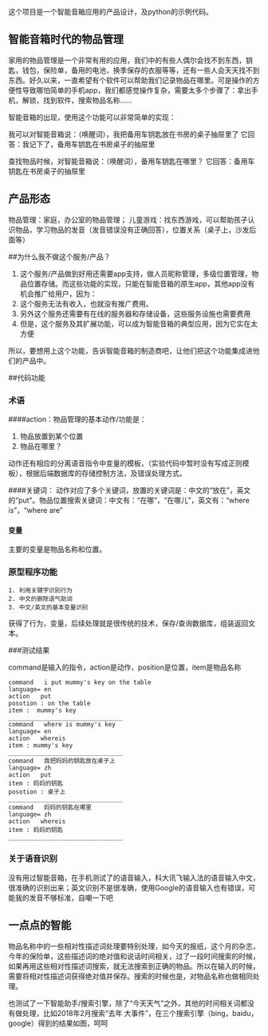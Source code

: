 
这个项目是一个智能音箱应用的产品设计，及python的示例代码。

## 智能音箱时代的物品管理

家用的物品管理是一个非常有用的应用，我们中的有些人偶尔会找不到东西，钥匙，钱包，保险单，备用的电池，换季保存的衣服等等，还有一些人会天天找不到东西。好久以来，一直希望有个软件可以帮助我们记录物品在哪里。可是操作的方便性导致哪怕简单的手机app，我们都感觉操作复杂，需要太多个步骤了：拿出手机，解锁，找到软件，搜索物品名称……

智能音箱的出现，使用这个功能可以非常简单的实现：

我可以对智能音箱说：（唤醒词），我把备用车钥匙放在书房的桌子抽屉里了
它回答：我记下了，备用车钥匙在书房桌子的抽屉里

查找物品时候，对智能音箱说：（唤醒词），备用车钥匙在哪里？
它回答：备用车钥匙在书房桌子的抽屉里


## 产品形态

物品管理：家庭，办公室的物品管理；
儿童游戏：找东西游戏，可以帮助孩子认识物品，学习物品的发音（发音错误没有正确回答），位置关系（桌子上，沙发后面等）



##为什么我不做这个服务/产品？

1. 这个服务/产品做到好用还需要app支持，做人员昵称管理，多级位置管理，物品位置存储。而这些功能的实现，只能在智能音箱的原生app，其他app没有机会推广给用户，因为：
2. 这个服务无法有收入，也就没有推广费用。
3. 另外这个服务还需要有在线的服务器和存储设备，这些服务设施也需要费用
3. 但是，这个服务及其扩展功能，可以成为智能音箱的典型应用，因为它实在太方便

所以，要想用上这个功能，告诉智能音箱的制造商吧，让他们把这个功能集成进他们的产品中。


##代码功能

### 术语
####action：物品管理的基本动作/功能是：

1. 物品放置到某个位置
2. 物品在哪里？
		
动作还有相应的分离语音指令中变量的模板，（实验代码中暂时没有写成正则模板），根据后端数据库的存储控制方法，及错误处理方式。

####关键词：
动作对应了多个关键词，放置的关键词是：中文的“放在”，英文的“put”。物品位置搜索关键词：中文有：“在哪”，“在哪儿”，英文有：“where is”，“where are”
#### 变量
主要的变量是物品名称和位置。

### 原型程序功能

	1. 利用关键字识别行为
	2. 中文的删除语气助词
	3. 中文/英文的基本变量识别

获得了行为，变量，后续处理就是很传统的技术，保存/查询数据库，组装返回文本。

###测试结果

command是输入的指令，action是动作，position是位置，item是物品名称


	command   i put mummy's key on the table
	language= en
	action   put
	posotion : on the table
	item :  mummy's key
	________________________________
	command   where is mummy's key
	language= en
	action   whereis
	item : mummy's key
	________________________________
	command   我把妈妈的钥匙放在桌子上
	language= zh
	action   put
	item : 妈妈的钥匙
	posotion : 桌子上
	________________________________
	command   妈妈的钥匙在哪里
	language= zh
	action   whereis
	item : 妈妈的钥匙
	________________________________	

### 关于语音识别

没有用过智能音箱，在手机测试了的语音输入，科大讯飞输入法的语音输入中文，很准确的识别出来；英文识别不是很准确，使用Google的语音输入也有错误，可能我的发音不够标准，自嘲一下吧


## 一点点的智能

物品名称中的一些相对性描述词处理要特别处理，如今天的报纸，这个月的杂志，今年的保险单，这些描述词的绝对值和说话时间相关，过了一段时间搜索的时候，如果再用这些相对性描述词搜索，就无法搜索到正确的物品。所以在输入的时候，需要将相对性描述词获得绝对值并保存。搜索的时候也是，对物品名称也做相同处理。

也测试了一下智能助手/搜索引擎，除了“今天天气”之外，其他的时间相关词都没有做处理，比如2018年2月搜索“去年 大事件”，在三个搜索引擎（bing，baidu，google）得到的结果如图，呵呵
